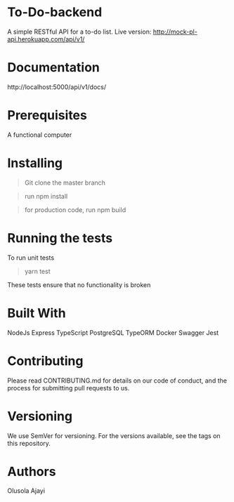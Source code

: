 # To-Do-backend

A simple RESTful API for a to-do list.
Live version:  http://mock-pl-api.herokuapp.com/api/v1/

# Documentation
http://localhost:5000/api/v1/docs/

# Prerequisites

A functional computer

# Installing

> Git clone the master branch

> run npm install

> for production code, run npm build

# Running the tests

To run unit tests

> yarn test

These tests ensure that no functionality is broken

# Built With

NodeJs
Express
TypeScript
PostgreSQL
TypeORM
Docker
Swagger
Jest

# Contributing

Please read CONTRIBUTING.md for details on our code of conduct, and the process for submitting pull requests to us.

# Versioning

We use SemVer for versioning. For the versions available, see the tags on this repository.

# Authors

Olusola Ajayi

